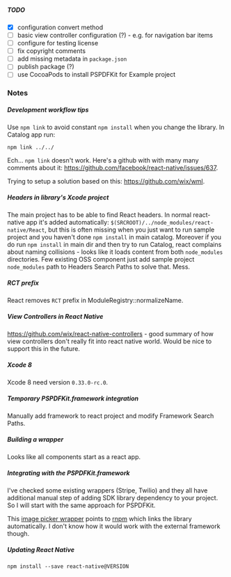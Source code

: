 ##### TODO

- [x] configuration convert method
- [ ] basic view controller configuration (?) - e.g. for navigation bar items
- [ ] configure for testing license
- [ ] fix copyright comments
- [ ] add missing metadata in `package.json`
- [ ] publish package (?)
- [ ] use CocoaPods to install PSPDFKit for Example project

### Notes

##### Development workflow tips

Use `npm link` to avoid constant `npm install` when you change the library. In Catalog app run:
```
npm link ../../
```

Ech... `npm link` doesn't work. Here's a github with with many many comments about it: https://github.com/facebook/react-native/issues/637.

Trying to setup a solution based on this: https://github.com/wix/wml.

##### Headers in library's Xcode project

The main project has to be able to find React headers. In normal react-native app it's added automatically: `$(SRCROOT)/../node_modules/react-native/React`, but this is often missing when you just want to run sample project and you haven't done `npm install` in main catalog. Moreover if you do run `npm install` in main dir and then try to run Catalog, react complains about naming collisions - looks like it loads content from both `node_modules` directories.
Few existing OSS component just add sample project `node_modules` path to Headers Search Paths to solve that. Mess.

##### RCT prefix

React removes `RCT` prefix in ModuleRegistry::normalizeName.

##### View Controllers in React Native

https://github.com/wix/react-native-controllers - good summary of how view controllers don't really fit into react native world. Would be nice to support this in the future.

##### Xcode 8

Xcode 8 need version `0.33.0-rc.0`.

##### Temporary PSPDFKit.framework integration

Manually add framework to react project and modify Framework Search Paths.

##### Building a wrapper

Looks like all components start as a react app.

##### Integrating with the PSPDFKit.framework

I've checked some existing wrappers (Stripe, Twilio) and they all have additional manual step of adding SDK library dependency to your project. So I will start with the same approach for PSPDFKit.

This [image picker wrapper](https://github.com/marcshilling/react-native-image-picker) points to [rnpm](https://github.com/rnpm/rnpm) which links the library automatically. I don't know how it would work with the external framework though.

##### Updating React Native

`npm install --save react-native@VERSION`
